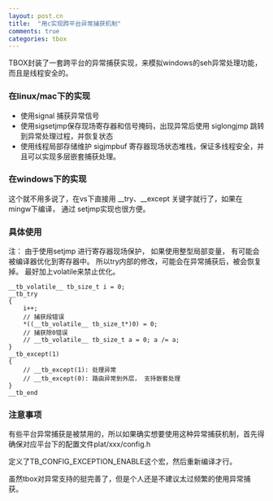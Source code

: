```yaml
---
layout: post.cn
title:  "用c实现跨平台异常捕获机制"
comments: true
categories: tbox
---
```


TBOX封装了一套跨平台的异常捕获实现，来模拟windows的seh异常处理功能，而且是线程安全的。

### 在linux/mac下的实现

* 使用signal 捕获异常信号
* 使用sigsetjmp保存现场寄存器和信号掩码，出现异常后使用 siglongjmp 跳转到异常处理过程，并恢复状态
* 使用线程局部存储维护 sigjmpbuf 寄存器现场状态堆栈，保证多线程安全，并且可以实现多层嵌套捕获处理。

### 在windows下的实现
   
这个就不用多说了，在vs下直接用 __try、__except 关键字就行了，如果在mingw下编译， 通过 setjmp实现也很方便。

### 具体使用

注： 由于使用setjmp 进行寄存器现场保护， 如果使用整型局部变量， 有可能会被编译器优化到寄存器中。
所以try内部的修改，可能会在异常捕获后，被会恢复掉。
最好加上volatile来禁止优化。

    __tb_volatile__ tb_size_t i = 0;
    __tb_try
    {
        i++;
        // 捕获段错误
        *((__tb_volatile__ tb_size_t*)0) = 0;
        // 捕获除0错误
        // __tb_volatile__ tb_size_t a = 0; a /= a;
    }
    __tb_except(1)
    {
        // __tb_except(1): 处理异常
        // __tb_except(0): 路由异常到外层， 支持嵌套处理
    }
    __tb_end



### 注意事项

有些平台异常捕获是被禁用的，所以如果确实想要使用这种异常捕获机制，首先得确保对应平台下的配置文件plat/xxx/config.h

定义了TB_CONFIG_EXCEPTION_ENABLE这个宏，然后重新编译才行。

虽然tbox对异常支持的挺完善了，但是个人还是不建议太过频繁的使用异常捕获。

